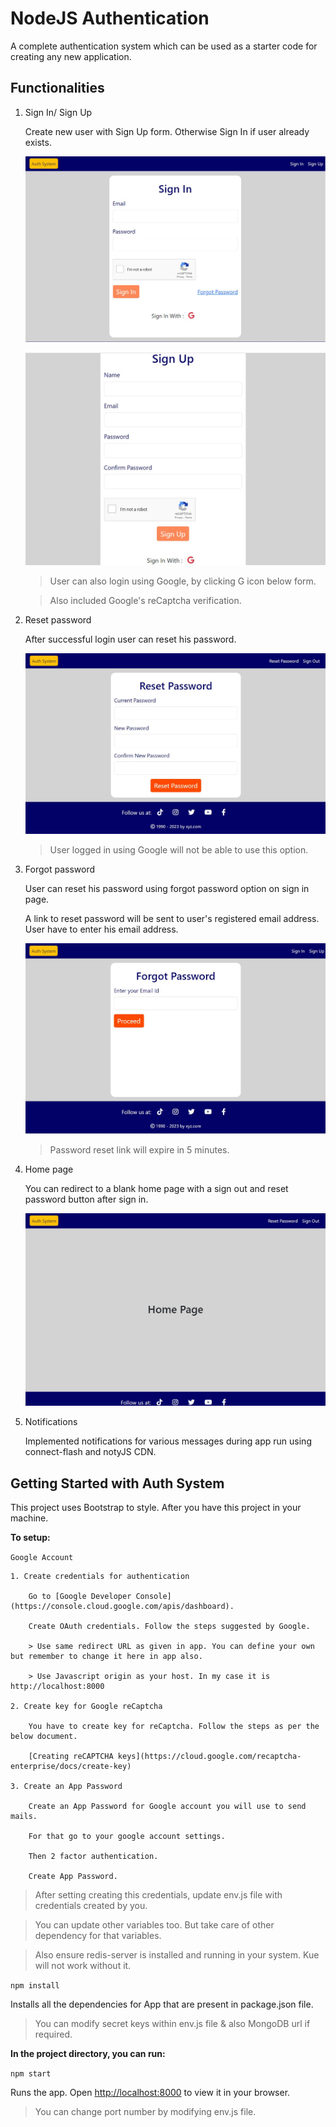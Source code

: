 # NodeJS Authentication
A complete authentication system which can be used as a starter code for creating any new application.

## Functionalities
1.  Sign In/ Sign Up

    Create new user with Sign Up form. Otherwise Sign In if user already exists.

    ![Sign In Page](./productImages/auth-sign-in.jpg)

    ![Sign Up Page](./productImages/auth-sign-up.jpg)

    > User can also login using Google, by clicking G icon below form.

    > Also included Google's reCaptcha verification.

2. Reset password

    After successful login user can reset his password.

    ![Reset Password Page](./productImages/auth-reset-password.jpg)

    > User logged in using Google will not be able to use this option.

3. Forgot password

    User can reset his password using forgot password option on sign in page.

    A link to reset password will be sent to user's registered email address. User have to enter his email address.

    ![Forgot Password Page](./productImages/auth-forgot-password.jpg)

    > Password reset link will expire in 5 minutes.

4. Home page

    You can redirect to a blank home page with a sign out and reset password button after sign in.

    ![Home Page](./productImages/auth-home.jpg)

5. Notifications

    Implemented notifications for various messages during app run using connect-flash and notyJS CDN.

## Getting Started with Auth System

This project uses Bootstrap to style.
After you have this project in your machine.

**To setup:**

`Google Account`

    1. Create credentials for authentication

        Go to [Google Developer Console](https://console.cloud.google.com/apis/dashboard).

        Create OAuth credentials. Follow the steps suggested by Google.

        > Use same redirect URL as given in app. You can define your own but remember to change it here in app also.

        > Use Javascript origin as your host. In my case it is http://localhost:8000

    2. Create key for Google reCaptcha

        You have to create key for reCaptcha. Follow the steps as per the below document.

        [Creating reCAPTCHA keys](https://cloud.google.com/recaptcha-enterprise/docs/create-key)

    3. Create an App Password

        Create an App Password for Google account you will use to send mails.

        For that go to your google account settings.

        Then 2 factor authentication.

        Create App Password.

> After setting creating this credentials, update env.js file with credentials created by you.

> You can update other variables too. But take care of other dependency for that variables.

> Also ensure redis-server is installed and running in your system. Kue will not work without it.


`npm install`

Installs all the dependencies for App that are present in package.json file.

> You can modify secret keys within env.js file & also MongoDB url if required.

**In the project directory, you can run:**

`npm start`

Runs the app.
Open [http://localhost:8000](http://localhost:8000) to view it in your browser.

> You can change port number by modifying env.js file.
